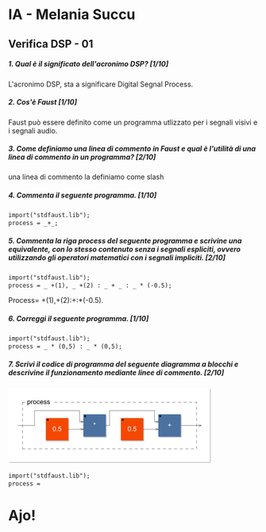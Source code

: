 # IA - Melania Succu

## Verifica DSP - 01

##### 1. Qual è il significato dell'acronimo _DSP_? [1/10]
      
L'acronimo DSP, sta a significare Digital Segnal Process.

##### 2. Cos'è _Faust_ [1/10]

Faust può essere definito come un programma utlizzato per i segnali visivi e i segnali audio.

##### 3. Come definiamo una linea di commento in _Faust_ e qual è l'utilità di una linea di commento in un programma? [2/10]

una linea di commento la definiamo come slash

##### 4. Commenta il seguente programma. [1/10]

```
import("stdfaust.lib");
process = _+_;
```


##### 5. Commenta la riga _process_ del seguente programma e scrivine una equivalente, con lo stesso contenuto senza i segnali espliciti, ovvero utilizzando gli operatori matematici con i segnali impliciti. [2/10]

```
import("stdfaust.lib");
process = _ +(1), _ +(2) : _ + _ : _ * (-0.5);
```
Process= +(1),+(2):+:*(-0.5).

##### 6. Correggi il seguente programma. [1/10]

```
import("stdfaust.lib");
process = _ * (0,5) : _ * (0,5);
```

##### 7. Scrivi il codice di programma del seguente diagramma a blocchi e descrivine il funzionamento mediante linee di commento. [2/10]

![due operatori in serie](https://github.com/LSSN/2019-05-24-1A-VERIFICA/blob/master/process.png)

```
import("stdfaust.lib");
process =
```


# Ajo!
